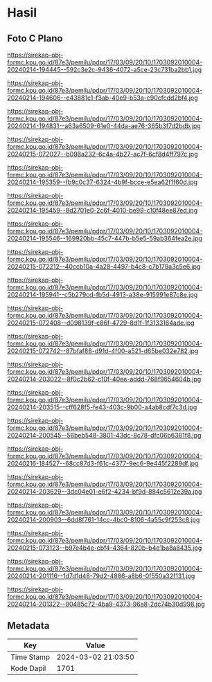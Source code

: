 # Hasil

## Foto C Plano

https://sirekap-obj-formc.kpu.go.id/87e3/pemilu/pdpr/17/03/09/20/10/1703092010004-20240214-194445--592c3e2c-9436-4072-a5ce-23c731ba2bb1.jpg

https://sirekap-obj-formc.kpu.go.id/87e3/pemilu/pdpr/17/03/09/20/10/1703092010004-20240214-194606--e43881c1-f3ab-40e9-b53a-c90cfcdd2bf4.jpg

https://sirekap-obj-formc.kpu.go.id/87e3/pemilu/pdpr/17/03/09/20/10/1703092010004-20240214-194831--a63a6509-61e0-44da-ae76-365b3f7d2bdb.jpg

https://sirekap-obj-formc.kpu.go.id/87e3/pemilu/pdpr/17/03/09/20/10/1703092010004-20240215-072027--b098a232-6c4a-4b27-ac7f-6cf8d4ff797c.jpg

https://sirekap-obj-formc.kpu.go.id/87e3/pemilu/pdpr/17/03/09/20/10/1703092010004-20240214-195359--fb9c0c37-6324-4b9f-bcce-e5ea62f1f60d.jpg

https://sirekap-obj-formc.kpu.go.id/87e3/pemilu/pdpr/17/03/09/20/10/1703092010004-20240214-195459--8d2701e0-2c6f-4010-be99-c10f48ee87ed.jpg

https://sirekap-obj-formc.kpu.go.id/87e3/pemilu/pdpr/17/03/09/20/10/1703092010004-20240214-195546--169920bb-45c7-447b-b5e5-59ab364fea2e.jpg

https://sirekap-obj-formc.kpu.go.id/87e3/pemilu/pdpr/17/03/09/20/10/1703092010004-20240215-072212--40ccb10a-4a28-4497-b4c8-c7b179a3c5e6.jpg

https://sirekap-obj-formc.kpu.go.id/87e3/pemilu/pdpr/17/03/09/20/10/1703092010004-20240214-195941--c5b279cd-fb5d-4913-a38e-915991e87c8e.jpg

https://sirekap-obj-formc.kpu.go.id/87e3/pemilu/pdpr/17/03/09/20/10/1703092010004-20240215-072408--d098139f-c86f-4729-8d1f-1f3133164ade.jpg

https://sirekap-obj-formc.kpu.go.id/87e3/pemilu/pdpr/17/03/09/20/10/1703092010004-20240215-072742--87bfaf88-d91d-4f00-a521-d65be032e782.jpg

https://sirekap-obj-formc.kpu.go.id/87e3/pemilu/pdpr/17/03/09/20/10/1703092010004-20240214-203022--8f0c2b62-c10f-40ee-addd-768f9654604b.jpg

https://sirekap-obj-formc.kpu.go.id/87e3/pemilu/pdpr/17/03/09/20/10/1703092010004-20240214-203515--cff628f5-fe43-403c-9b00-a4ab8cdf7c3d.jpg

https://sirekap-obj-formc.kpu.go.id/87e3/pemilu/pdpr/17/03/09/20/10/1703092010004-20240214-200545--56beb548-3801-43dc-8c78-dfc06b6381f8.jpg

https://sirekap-obj-formc.kpu.go.id/87e3/pemilu/pdpr/17/03/09/20/10/1703092010004-20240216-184527--68cc87d3-f61c-4377-9ec6-9e445f2289df.jpg

https://sirekap-obj-formc.kpu.go.id/87e3/pemilu/pdpr/17/03/09/20/10/1703092010004-20240214-203629--3dc04e01-e6f2-4234-bf9d-884c5612e39a.jpg

https://sirekap-obj-formc.kpu.go.id/87e3/pemilu/pdpr/17/03/09/20/10/1703092010004-20240214-200903--6dd8f761-14cc-4bc0-8106-4a55c9f253c8.jpg

https://sirekap-obj-formc.kpu.go.id/87e3/pemilu/pdpr/17/03/09/20/10/1703092010004-20240215-073123--b97e4b4e-cbf4-4364-820b-b4e1ba8a8435.jpg

https://sirekap-obj-formc.kpu.go.id/87e3/pemilu/pdpr/17/03/09/20/10/1703092010004-20240214-201116--1d7d1d48-79d2-4886-a8b6-0f550a32f131.jpg

https://sirekap-obj-formc.kpu.go.id/87e3/pemilu/pdpr/17/03/09/20/10/1703092010004-20240214-201322--90485c72-4ba9-4373-96a8-2dc74b30d998.jpg


## Metadata

| Key        | Value               |
| ---------- | ------------------- |
| Time Stamp | 2024-03-02 21:03:50 |
| Kode Dapil | 1701                |



